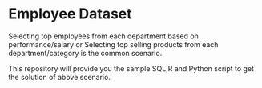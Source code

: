 # Employee Dataset

Selecting top employees from each department based on performance/salary
or
Selecting top selling products from each department/category
is the common scenario.

This repository will provide you the sample SQL,R and Python script to get the solution of above scenario.
